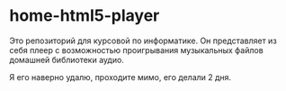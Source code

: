 # home-html5-player

Это репозиторий для курсовой по информатике.
Он представляет из себя плеер с возможностью проигрывания музыкальных файлов домашней библиотеки аудио. 

Я его наверно удалю, проходите мимо, его делали 2 дня.
